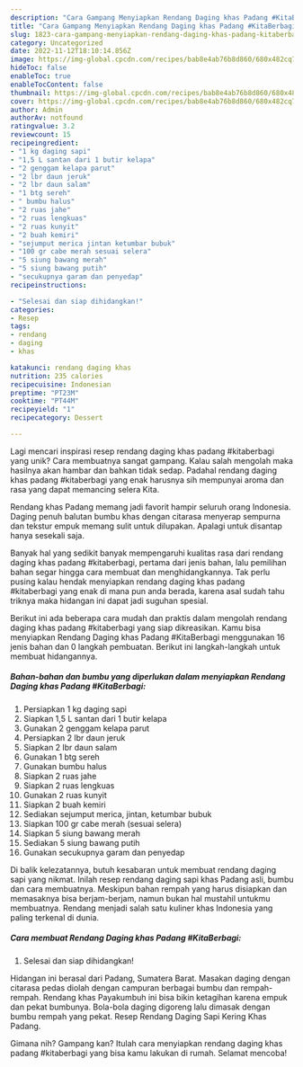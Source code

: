 ```yaml
---
description: "Cara Gampang Menyiapkan Rendang Daging khas Padang #KitaBerbagi yang Enak"
title: "Cara Gampang Menyiapkan Rendang Daging khas Padang #KitaBerbagi yang Enak"
slug: 1823-cara-gampang-menyiapkan-rendang-daging-khas-padang-kitaberbagi-yang-enak
category: Uncategorized
date: 2022-11-12T18:10:14.856Z
image: https://img-global.cpcdn.com/recipes/bab8e4ab76b8d860/680x482cq70/rendang-daging-khas-padang-kitaberbagi-foto-resep-utama.jpg
hideToc: false
enableToc: true
enableTocContent: false
thumbnail: https://img-global.cpcdn.com/recipes/bab8e4ab76b8d860/680x482cq70/rendang-daging-khas-padang-kitaberbagi-foto-resep-utama.jpg
cover: https://img-global.cpcdn.com/recipes/bab8e4ab76b8d860/680x482cq70/rendang-daging-khas-padang-kitaberbagi-foto-resep-utama.jpg
author: Admin
authorAv: notfound
ratingvalue: 3.2
reviewcount: 15
recipeingredient:
- "1 kg daging sapi"
- "1,5 L santan dari 1 butir kelapa"
- "2 genggam kelapa parut"
- "2 lbr daun jeruk"
- "2 lbr daun salam"
- "1 btg sereh"
- " bumbu halus"
- "2 ruas jahe"
- "2 ruas lengkuas"
- "2 ruas kunyit"
- "2 buah kemiri"
- "sejumput merica jintan ketumbar bubuk"
- "100 gr cabe merah sesuai selera"
- "5 siung bawang merah"
- "5 siung bawang putih"
- "secukupnya garam dan penyedap"
recipeinstructions:

- "Selesai dan siap dihidangkan!"
categories:
- Resep
tags:
- rendang
- daging
- khas

katakunci: rendang daging khas 
nutrition: 235 calories
recipecuisine: Indonesian
preptime: "PT23M"
cooktime: "PT44M"
recipeyield: "1"
recipecategory: Dessert

---
```





Lagi mencari inspirasi resep rendang daging khas padang #kitaberbagi yang unik? Cara membuatnya sangat gampang. Kalau salah mengolah maka hasilnya akan hambar dan bahkan tidak sedap. Padahal rendang daging khas padang #kitaberbagi yang enak harusnya sih mempunyai aroma dan rasa yang dapat memancing selera Kita.





Rendang khas Padang memang jadi favorit hampir seluruh orang Indonesia. Daging penuh balutan bumbu khas dengan citarasa menyerap sempurna dan tekstur empuk memang sulit untuk dilupakan. Apalagi untuk disantap hanya sesekali saja.

Banyak hal yang sedikit banyak mempengaruhi kualitas rasa dari rendang daging khas padang #kitaberbagi, pertama dari jenis bahan, lalu pemilihan bahan segar hingga cara membuat dan menghidangkannya. Tak perlu pusing kalau hendak menyiapkan rendang daging khas padang #kitaberbagi yang enak di mana pun anda berada, karena asal sudah tahu triknya maka hidangan ini dapat jadi suguhan spesial.






Berikut ini ada beberapa cara mudah dan praktis dalam mengolah rendang daging khas padang #kitaberbagi yang siap dikreasikan. Kamu bisa menyiapkan Rendang Daging khas Padang #KitaBerbagi menggunakan 16 jenis bahan dan 0 langkah pembuatan. Berikut ini langkah-langkah untuk membuat hidangannya.

<!--inarticleads1-->

##### Bahan-bahan dan bumbu yang diperlukan dalam menyiapkan Rendang Daging khas Padang #KitaBerbagi:

1. Persiapkan 1 kg daging sapi
1. Siapkan 1,5 L santan dari 1 butir kelapa
1. Gunakan 2 genggam kelapa parut
1. Persiapkan 2 lbr daun jeruk
1. Siapkan 2 lbr daun salam
1. Gunakan 1 btg sereh
1. Gunakan  bumbu halus
1. Siapkan 2 ruas jahe
1. Siapkan 2 ruas lengkuas
1. Gunakan 2 ruas kunyit
1. Siapkan 2 buah kemiri
1. Sediakan sejumput merica, jintan, ketumbar bubuk
1. Siapkan 100 gr cabe merah (sesuai selera)
1. Siapkan 5 siung bawang merah
1. Sediakan 5 siung bawang putih
1. Gunakan secukupnya garam dan penyedap


Di balik kelezatannya, butuh kesabaran untuk membuat rendang daging sapi yang nikmat. Inilah resep rendang daging sapi khas Padang asli, bumbu dan cara membuatnya. Meskipun bahan rempah yang harus disiapkan dan memasaknya bisa berjam-berjam, namun bukan hal mustahil untukmu membuatnya. Rendang menjadi salah satu kuliner khas Indonesia yang paling terkenal di dunia. 

<!--inarticleads2-->

##### Cara membuat Rendang Daging khas Padang #KitaBerbagi:


1. Selesai dan siap dihidangkan!

Hidangan ini berasal dari Padang, Sumatera Barat. Masakan daging dengan citarasa pedas diolah dengan campuran berbagai bumbu dan rempah-rempah. Rendang khas Payakumbuh ini bisa bikin ketagihan karena empuk dan pekat bumbunya. Bola-bola daging digoreng lalu dimasak dengan bumbu rempah yang pekat. Resep Rendang Daging Sapi Kering Khas Padang. 

Gimana nih? Gampang kan? Itulah cara menyiapkan rendang daging khas padang #kitaberbagi yang bisa kamu lakukan di rumah. Selamat mencoba!

